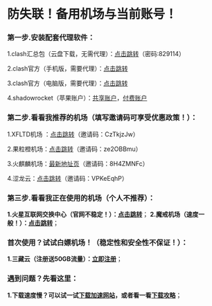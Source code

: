 # 防失联！备用机场与当前账号！

### 第一步.安装配套代理软件：
<p>1.clash汇总包（云盘下载，无需代理）：<a href="https://michaelzhu.lanzoub.com/b032s57wd">点击跳转</a>（密码:829114）
<p>2.clash官方（手机版，需要代理）：<a href="https://github.com/Kr328/ClashForAndroid/releases">点击跳转</a>
<p>3.clash官方（电脑版，需要代理）：<a href="https://github.com/Fndroid/clash_for_windows_pkg/releases">点击跳转</a>
<p>4.shadowrocket（苹果账户）：<a href="https://free.iosapp.icu/">共享账户</a>，<a href="https://yinuo123.gq/">付费账户</a>

### 第二步.看看我推荐的机场（填写邀请码可享受优惠政策！）：
<p>1.XFLTD机场 ：<a href="https://xftld.org/#/register?code=CzTkjzJw">点击跳转</a>（邀请码：CzTkjzJw）
<p>2.果粒橙机场：<a href="https://guolicheng.cc/index.php#/login">点击跳转</a>（邀请码：ze2OBBmu）
<p>3.火麒麟机场：<a href="https://a.krbee.win/">最新地址页</a>（邀请码：8H4ZMNFc）
<p>4.涩龙云：<a href="https://www.selom.xyz/#/login">点击跳转</a>（邀请码：VPKeEqhP）
  
### 第三步.看看我正在使用的机场（个人不推荐）：
**1.火星互联网交换中心（官网不稳定！）：<a href="https://console.marsix.net/#/login">点击跳转</a>**；
**2.魔戒机场（速度一般！）：<a href="https://mojie.me/#/dashboard">点击跳转</a>**；  

### 首次使用？试试白嫖机场！（稳定性和安全性不保证！）：
**1.三藏云（注册送50GB流量）：<a href="https://sanzangyun.cc/#/register?code=rYIvqDqp">立即注册</a>**；

### 遇到问题？先看这里：

**1.下载速度慢？可以试一试<a href="https://gh.api.99988866.xyz/">下载加速网站</a>，或者看一看<a href="https://cloud.tencent.com/developer/article/2213558">下载攻略</a>**；





